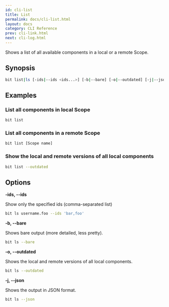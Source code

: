 ```yaml
---
id: cli-list
title: List
permalink: docs/cli-list.html
layout: docs
category: CLI Reference
prev: cli-link.html
next: cli-log.html
---
```

Shows a list of all available components in a local or a remote Scope.

## Synopsis

```bash
bit list|ls [-ids|--ids <ids...>] [-b|--bare] [-o|--outdated] [-j|--json] [Scope]
```

## Examples

### List all components in local Scope

```bash
bit list
```

### List all components in a remote Scope

```bash
bit list [Scope name]
```

### Show the local and remote versions of all local components

```bash
bit list --outdated
```

## Options

**-ids, --ids**

Show only the specified ids (comma-separated list)

```bash
bit ls username.foo --ids 'bar,foo'
```

**-b, --bare**

Shows bare output (more detailed, less pretty).

```bash
bit ls --bare
```

**-o, --outdated**

Shows the local and remote versions of all local components.

```bash
bit ls --outdated
```

**-j, --json**

Shows the output in JSON format.

```bash
bit ls --json
```